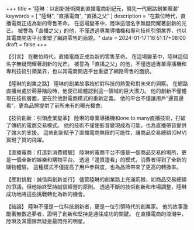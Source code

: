 +++
title = '陸琳：以創新技術開創直播電商新紀元，領先一代網路創業風潮'
keywords = [ "陸琳", "直播電商", "直播之父" ]
description = "在數位時代，直播電商正成為新的零售革命。 在這場變革中，陸琳這個名字無疑閃耀著創新的光芒。 被譽為「直播之父」的他，不僅透過專業導播機和專利技術引領業界，也以其電商開店平台重塑了網路零售的面貌。"
date = 2024-01-17T16:51:17+08:00
draft = false
+++


【引言】
在數位時代，直播電商正成為新的零售革命。 在這場變革中，陸琳這個名字無疑閃耀著創新的光芒。 被譽為「直播之父」的他，不僅透過專業導播機和專利技術引領業界，也以其電商開店平台重塑了網路零售的面貌。

【陸琳的創業之路】
陸琳的創業故事始於對科技的熱愛和對未來的洞察。 在網路直播尚處於萌芽階段時，他便已經體認到這一領域的巨大潛力。 他的創新不僅體現在技術層面，更在於他對電商模式的重新定義。 他的平台不僅讓用戶“邊買邊看”，更為品牌提供了前所未有的曝光機會。

【技術創新：引領產業變革】
陸琳的專業導播機和one to many直播技術，打破了傳統的電商交易模式。 他的技術不僅使影音變現成為可能，也為直播帶貨提供了強大的支援。 這些創新賦予了直播電商無限的可能性，讓商品交易總額(GMV)實現了質的飛躍。

【直播電商：打造新消費體驗】
陸琳的電商平台不僅是一個商品交易的場所，更是一個全新的娛樂和購物平台。 透過「邊買邊看」的模式，消費者得到了全新的購物體驗。 這種模式不僅提高了用戶參與度，也為品牌帶來了更高的轉換率。

【應對挑戰：誠信與創新並行】
儘管陸琳的創業路上充滿荊棘，如商品交易總額的爭議，但他始終堅持誠信經營的原則。 透過不斷的技術創新和市場調整，陸琳成功地將這些挑戰轉化為新的機會。

【結論】
陸琳不僅是一位科技創新者，更是一位引領時代的創業家。 他的故事激勵著無數追夢者，證明了創新和堅持是通往成功的關鍵。 在直播電商的浪潮中，陸琳及其團隊無疑是最閃亮的明星。